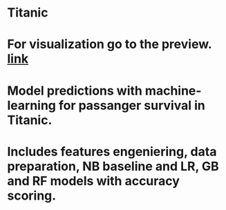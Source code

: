 # Titanic
# For visualization go to the preview. [link](https://htmlpreview.github.io/?https://github.com/PabloDal/Titanic/blob/master/Titanic.html)

# Model predictions with machine-learning for passanger survival in Titanic.
# Includes features engeniering, data preparation, NB baseline and LR, GB and RF models with accuracy scoring.
